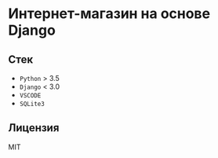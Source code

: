 # Интернет-магазин на основе Django


## Стек

* `Python` > 3.5
* `Django` < 3.0
* `VSCODE`
* `SQLite3`

## Лицензия

MIT
